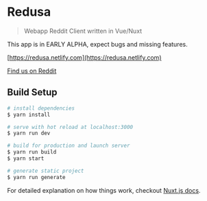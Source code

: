 # Redusa

> Webapp Reddit Client written in Vue/Nuxt

This app is in EARLY ALPHA, expect bugs and missing features.

[https://redusa.netlify.com](https://redusa.netlify.com)

[Find us on Reddit](https://old.reddit.com/r/Redusa/)

## Build Setup

``` bash
# install dependencies
$ yarn install

# serve with hot reload at localhost:3000
$ yarn run dev

# build for production and launch server
$ yarn run build
$ yarn start

# generate static project
$ yarn run generate
```

For detailed explanation on how things work, checkout [Nuxt.js docs](https://nuxtjs.org).
